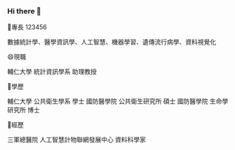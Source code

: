 ### Hi there 👋
🔭專長  123456

數據統計學、醫學資訊學、人工智慧、機器學習、遺傳流行病學、資料視覺化


😄現職

輔仁大學 統計資訊學系 助理教授   

👯學歷

輔仁大學 公共衛生學系 學士
國防醫學院 公共衛生研究所 碩士
國防醫學院 生命學研究所 博士


🌱經歷

三軍總醫院 人工智慧計物聯網發展中心 資料科學家


<!--
**oo800217/oo800217** is a ✨ _special_ ✨ repository because its `README.md` (this file) appears on your GitHub profile.

Here are some ideas to get you started:

- 🔭 I’m currently working on ...
- 🌱 I’m currently learning ...
- 👯 I’m looking to collaborate on ...
- 🤔 I’m looking for help with ...
- 💬 Ask me about ...
- 📫 How to reach me: ...
- 😄 Pronouns: ...
- ⚡ Fun fact: ...
-->
